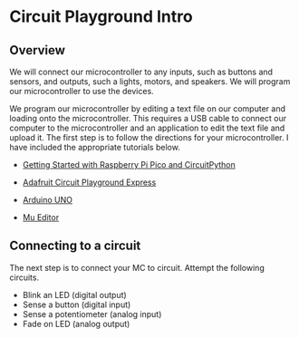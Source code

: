 # Circuit Playground Intro

## Overview

We will connect our microcontroller to any inputs, such as buttons and sensors, and outputs, such a lights, motors, and speakers. We will program our microcontroller to use the devices.

We program our microcontroller by editing a text file on our computer and loading onto the microcontroller. This requires a USB cable to connect our computer to the microcontroller and an application to edit the text file and upload it. The first step is to follow the directions for your microcontroller. I have included the appropriate tutorials below.

- [Getting Started with Raspberry Pi Pico and CircuitPython](https://learn.adafruit.com/getting-started-with-raspberry-pi-pico-circuitpython)
 
- [Adafruit Circuit Playground Express](https://learn.adafruit.com/adafruit-circuit-playground-express)

- [Arduino UNO](https://docs.arduino.cc/hardware/uno-rev3)
  
- [Mu Editor](https://learn.adafruit.com/welcome-to-circuitpython/installing-mu-editor)

## Connecting to a circuit

The next step is to connect your MC to circuit. Attempt the following circuits.

- Blink an LED (digital output)
- Sense a button (digital input)
- Sense a potentiometer (analog input)
- Fade on LED (analog output)
